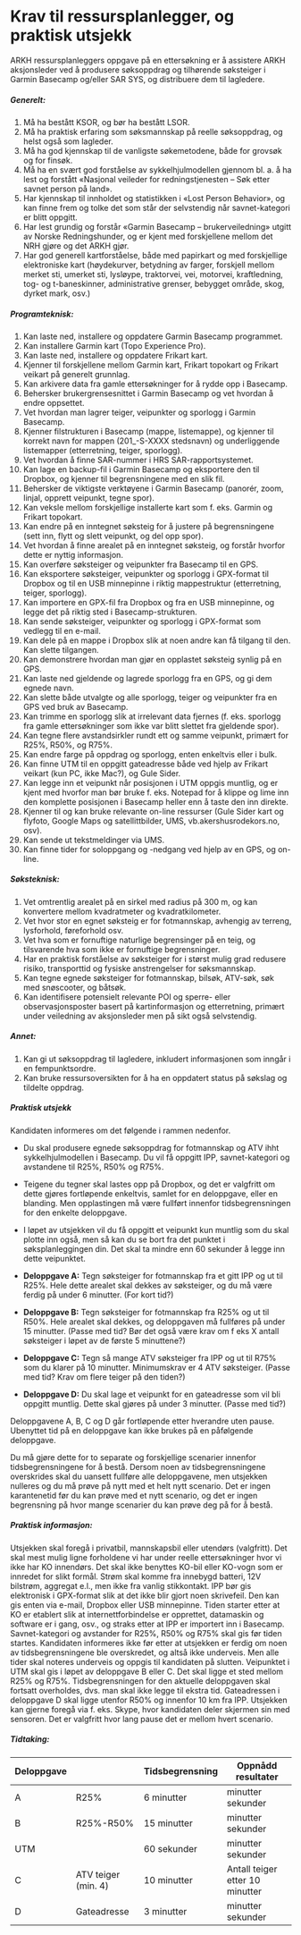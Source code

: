 # Krav til ressursplanlegger, og praktisk utsjekk

ARKH ressursplanleggers oppgave på en ettersøkning er å assistere ARKH aksjonsleder ved å produsere søksoppdrag og tilhørende søksteiger i Garmin Basecamp og/eller SAR SYS, og distribuere dem til lagledere.

##### Generelt:
1. Må ha bestått KSOR, og bør ha bestått LSOR.
2. Må ha praktisk erfaring som søksmannskap på reelle søksoppdrag, og helst også som lagleder.
3. Må ha god kjennskap til de vanligste søkemetodene, både for grovsøk og for finsøk.
4. Må ha en svært god forståelse av sykkelhjulmodellen gjennom bl. a. å ha lest og forstått «Nasjonal veileder for redningstjenesten – Søk etter savnet person på land».
5. Har kjennskap til innholdet og statistikken i «Lost Person Behavior», og kan finne frem og tolke det som står der selvstendig når savnet-kategori er blitt oppgitt.
6. Har lest grundig og forstår «Garmin Basecamp – brukerveiledning» utgitt av Norske Redningshunder, og er kjent med forskjellene mellom det NRH gjøre og det ARKH gjør.
7. Har god generell kartforståelse, både med papirkart og med forskjellige elektroniske kart (høydekurver, betydning av farger, forskjell mellom merket sti, umerket sti, lysløype, traktorvei, vei, motorvei, kraftledning, tog- og t-baneskinner, administrative grenser, bebygget område, skog, dyrket mark, osv.)

##### Programteknisk:
1. Kan laste ned, installere og oppdatere Garmin Basecamp programmet.
2. Kan installere Garmin kart (Topo Experience Pro).
3. Kan laste ned, installere og oppdatere Frikart kart.
4. Kjenner til forskjellene mellom Garmin kart, Frikart topokart og Frikart veikart på generelt grunnlag.
5. Kan arkivere data fra gamle ettersøkninger for å rydde opp i Basecamp.
6. Behersker brukergrensesnittet i Garmin Basecamp og vet hvordan å endre oppsettet.
7. Vet hvordan man lagrer teiger, veipunkter og sporlogg i Garmin Basecamp.
8. Kjenner filstrukturen i Basecamp (mappe, listemappe), og kjenner til korrekt navn for mappen (201_-S-XXXX stedsnavn) og underliggende listemapper (etterretning, teiger, sporlogg).
9. Vet hvordan å finne SAR-nummer i HRS SAR-rapportsystemet.
10. Kan lage en backup-fil i Garmin Basecamp og eksportere den til Dropbox, og kjenner til begrensningene med en slik fil.
11. Behersker de viktigste verktøyene i Garmin Basecamp (panorér, zoom, linjal, opprett veipunkt, tegne spor).
12. Kan veksle mellom forskjellige installerte kart som f. eks. Garmin og Frikart topokart.
13. Kan endre på en inntegnet søksteig for å justere på begrensningene (sett inn, flytt og slett veipunkt, og del opp spor).
14. Vet hvordan å finne arealet på en inntegnet søksteig, og forstår hvorfor dette er nyttig informasjon.
15. Kan overføre søksteiger og veipunkter fra Basecamp til en GPS.
16. Kan eksportere søksteiger, veipunkter og sporlogg i GPX-format til Dropbox og til en USB minnepinne i riktig mappestruktur (etterretning, teiger, sporlogg).
17. Kan importere en GPX-fil fra Dropbox og fra en USB minnepinne, og legge det på riktig sted i Basecamp-strukturen.
18. Kan sende søksteiger, veipunkter og sporlogg i GPX-format som vedlegg til en e-mail.
19. Kan dele på en mappe i Dropbox slik at noen andre kan få tilgang til den.  Kan slette tilgangen.
20. Kan demonstrere hvordan man gjør en opplastet søksteig synlig på en GPS.
21. Kan laste ned gjeldende og lagrede sporlogg fra en GPS, og gi dem egnede navn.
22. Kan slette både utvalgte og alle sporlogg, teiger og veipunkter fra en GPS ved bruk av Basecamp.
23. Kan trimme en sporlogg slik at irrelevant data fjernes (f. eks. sporlogg fra gamle ettersøkninger som ikke var blitt slettet fra gjeldende spor).
24. Kan tegne flere avstandsirkler rundt ett og samme veipunkt, primært for R25%, R50%, og R75%.
25. Kan endre farge på oppdrag og sporlogg, enten enkeltvis eller i bulk.
26. Kan finne UTM til en oppgitt gateadresse både ved hjelp av Frikart veikart (kun PC, ikke Mac?), og Gule Sider.
27. Kan legge inn et veipunkt når posisjonen i UTM oppgis muntlig, og er kjent med hvorfor man bør bruke f. eks. Notepad for å klippe og lime inn den komplette posisjonen i Basecamp heller enn å taste den inn direkte.
28. Kjenner til og kan bruke relevante on-line ressurser (Gule Sider kart og flyfoto, Google Maps og satellittbilder, UMS, vb.akershusrodekors.no, osv).
29. Kan sende ut tekstmeldinger via UMS.
30. Kan finne tider for soloppgang og -nedgang ved hjelp av en GPS, og on-line.

##### Søksteknisk:
1. Vet omtrentlig arealet på en sirkel med radius på 300 m, og kan konvertere mellom kvadratmeter og kvadratkilometer.
2. Vet hvor stor en egnet søksteig er for fotmannskap, avhengig av terreng, lysforhold, føreforhold osv.
3. Vet hva som er fornuftige naturlige begrensinger på en teig, og tilsvarende hva som ikke er fornuftige begrensninger.
4. Har en praktisk forståelse av søksteiger for i størst mulig grad redusere risiko, transporttid og fysiske anstrengelser for søksmannskap.
5. Kan tegne egnede søksteiger for fotmannskap, bilsøk, ATV-søk, søk med snøscooter, og båtsøk.
6. Kan identifisere potensielt relevante POI og sperre- eller observasjonsposter basert på kartinformasjon og etterretning, primært under veiledning av aksjonsleder men på sikt også selvstendig.

##### Annet:
1. Kan gi ut søksoppdrag til lagledere, inkludert informasjonen som inngår i en fempunktsordre.
2. Kan bruke ressursoversikten for å ha en oppdatert status på søkslag og tildelte oppdrag.

##### Praktisk utsjekk
Kandidaten informeres om det følgende i rammen nedenfor.

* Du skal produsere egnede søksoppdrag for fotmannskap og ATV ihht sykkelhjulmodellen i Basecamp.  Du vil få oppgitt IPP, savnet-kategori og avstandene til R25%, R50% og R75%.

* Teigene du tegner skal lastes opp på Dropbox, og det er valgfritt om dette gjøres fortløpende enkeltvis, samlet for en deloppgave, eller en blanding.  Men opplastingen må være fullført  innenfor tidsbegrensningen for den enkelte deloppgave.

* I løpet av utsjekken vil du få oppgitt et veipunkt kun muntlig som du skal plotte inn også, men så kan du se bort fra det punktet i søksplanleggingen din. Det skal ta mindre enn 60 sekunder å legge inn dette veipunktet.

* **Deloppgave A:** Tegn søksteiger for fotmannskap fra et gitt IPP og ut til R25%.  Hele dette arealet skal dekkes av søksteiger, og du må være ferdig på under 6 minutter.  (For kort tid?)

* **Deloppgave B:** Tegn søksteiger for fotmannskap fra R25% og ut til R50%.  Hele arealet skal dekkes, og deloppgaven må fullføres på under 15 minutter. (Passe med tid?  Bør det også være krav om f eks X antall søksteiger i løpet av de første 5 minuttene?)

* **Deloppgave C:** Tegn så mange ATV søksteiger fra IPP og ut til R75% som du klarer på 10 minutter.  Minimumskrav er 4 ATV søksteiger. (Passe med tid?  Krav om flere teiger på den tiden?)

* **Deloppgave D:** Du skal lage et veipunkt for en gateadresse som vil bli oppgitt muntlig.  Dette skal gjøres på under 3 minutter. (Passe med tid?)

Deloppgavene A, B, C og D går fortløpende etter hverandre uten pause.  Ubenyttet tid på en deloppgave kan ikke brukes på en påfølgende deloppgave.

Du må gjøre dette for to separate og forskjellige scenarier innenfor tidsbegrensningene for å bestå.  Dersom noen av tidsbegrensningene overskrides skal du uansett fullføre alle deloppgavene, men utsjekken nulleres og du må prøve på nytt med et helt nytt scenario.
Det er ingen karantenetid før du kan prøve med et nytt scenario, og det er ingen begrensning på hvor mange scenarier du kan prøve deg på for å bestå.

##### Praktisk informasjon:
Utsjekken skal foregå i privatbil, mannskapsbil eller utendørs (valgfritt). Det skal mest mulig ligne forholdene vi har under reelle ettersøkninger hvor vi ikke har KO innendørs.  Det skal ikke benyttes KO-bil eller KO-vogn som er innredet for slikt formål.  Strøm skal komme fra innebygd batteri, 12V bilstrøm, aggregat e.l., men ikke fra vanlig stikkontakt.
IPP bør gis elektronisk i GPX-format slik at det ikke blir gjort noen skrivefeil.  Den kan gis enten via e-mail, Dropbox eller USB minnepinne.
Tiden starter etter at KO er etablert slik at internettforbindelse er opprettet, datamaskin og software er i gang, osv., og straks etter at IPP er importert inn i Basecamp.  Savnet-kategori og avstander for R25%, R50% og R75% skal gis før tiden startes.
Kandidaten informeres ikke før etter at utsjekken er ferdig om noen av tidsbegrensningene ble overskredet, og altså ikke underveis.  Men alle tider skal noteres underveis og oppgis til kandidaten på slutten.
Veipunktet i UTM skal gis i løpet av deloppgave B eller C.  Det skal ligge et sted mellom R25% og R75%.  Tidsbegrensningen for den aktuelle deloppgaven skal fortsatt overholdes, dvs. man skal ikke legge til ekstra tid.
Gateadressen i deloppgave D skal ligge utenfor R50% og innenfor 10 km fra IPP.
Utsjekken kan gjerne foregå via f. eks. Skype, hvor kandidaten deler skjermen sin med sensoren.
Det er valgfritt hvor lang pause det er mellom hvert scenario.

##### Tidtaking:
| Deloppgave |                     | Tidsbegrensning | Oppnådd resultater              |
| ---------- | ------------------- | --------------- | ------------------------------- |
| A          | R25%                | 6 minutter      |      minutter   	      sekunder |
| B          | R25%-R50%           | 15 minutter     |      minutter          sekunder |
| UTM        |                     | 60 sekunder     |      minutter          sekunder |
| C          | ATV teiger (min. 4) | 10 minutter     | Antall teiger etter 10 minutter |
| D          | Gateadresse         | 3 minutter      |      minutter          sekunder |
  
